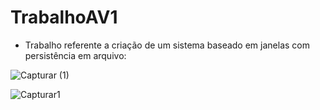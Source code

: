 # TrabalhoAV1

- Trabalho referente a criação de um sistema baseado em janelas com persistência em arquivo:
  
![Capturar (1)](https://github.com/JonasRF/TrabalhoAV1/assets/77034798/4dfd3460-85cc-4aee-858a-3a387d5dff97)


![Capturar1](https://github.com/JonasRF/TrabalhoAV1/assets/77034798/f6df10e4-1cb4-44b7-b6c0-5d3ba199d3da)
